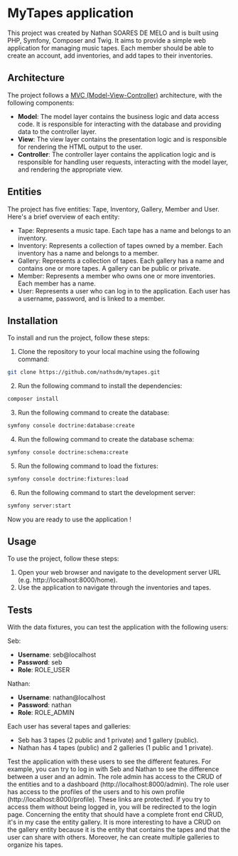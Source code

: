 # MyTapes application

This project was created by Nathan SOARES DE MELO and is built using PHP, Symfony, Composer and Twig. It aims to provide a simple web application for managing music tapes. Each member should be able to create an account, add inventories, and add tapes to their inventories.

## Architecture

The project follows a [MVC (Model-View-Controller)](https://en.wikipedia.org/wiki/Model%E2%80%93view%E2%80%93controller) architecture, with the following components:

- **Model**: The model layer contains the business logic and data access code. It is responsible for interacting with the database and providing data to the controller layer.
- **View**: The view layer contains the presentation logic and is responsible for rendering the HTML output to the user.
- **Controller**: The controller layer contains the application logic and is responsible for handling user requests, interacting with the model layer, and rendering the appropriate view.

## Entities

The project has five entities: Tape, Inventory, Gallery, Member and User. Here's a brief overview of each entity:

- Tape: Represents a music tape. Each tape has a name and belongs to an inventory.
- Inventory: Represents a collection of tapes owned by a member. Each inventory has a name and belongs to a member.
- Gallery: Represents a collection of tapes. Each gallery has a name and contains one or more tapes. A gallery can be public or private.
- Member: Represents a member who owns one or more inventories. Each member has a name.
- User: Represents a user who can log in to the application. Each user has a username, password, and is linked to a member.

## Installation

To install and run the project, follow these steps:

1. Clone the repository to your local machine using the following command:
```bash
git clone https://github.com/nathsdm/mytapes.git
```
2. Run the following command to install the dependencies:
```bash
composer install
```
3. Run the following command to create the database:
```bash
symfony console doctrine:database:create
```
4. Run the following command to create the database schema:
```bash
symfony console doctrine:schema:create
```
5. Run the following command to load the fixtures:
```bash
symfony console doctrine:fixtures:load
```
6. Run the following command to start the development server:
```bash
symfony server:start
```

Now you are ready to use the application !

## Usage

To use the project, follow these steps:

1. Open your web browser and navigate to the development server URL (e.g. http://localhost:8000/home).
2. Use the application to navigate through the inventories and tapes.

## Tests

With the data fixtures, you can test the application with the following users:

Seb:
- **Username**: seb@localhost
- **Password**: seb
- **Role**: ROLE_USER

Nathan:
- **Username**: nathan@localhost
- **Password**: nathan
- **Role**: ROLE_ADMIN

Each user has several tapes and galleries:

- Seb has 3 tapes (2 public and 1 private) and 1 gallery (public).
- Nathan has 4 tapes (public) and 2 galleries (1 public and 1 private).

Test the application with these users to see the different features. For example, you can try to log in with Seb and Nathan to see the difference between a user and an admin. The role admin has access to the CRUD of the entities and to a dashboard (http://localhost:8000/admin). The role user has access to the profiles of the users and to his own profile (http://localhost:8000/profile). These links are protected. If you try to access them without being logged in, you will be redirected to the login page.
Concerning the entity that should have a complete front end CRUD, it's in my case the entity gallery. It is more interesting to have a CRUD on the gallery entity because it is the entity that contains the tapes and that the user can share with others. Moreover, he can create multiple galleries to organize his tapes.